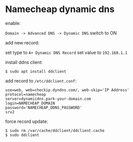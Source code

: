 # Namecheap dynamic dns

enable:

`Domain -> Advanced DNS -> Dynamic DNS` switch to ON

add new record:

set type to `A+ Dynamic DNS Record`
set value to `192.168.1.1`

install ddns client:

	$ sudo apt install ddclient

add record to `/etc/ddclient.conf`:

	use=web, web=checkip.dyndns.com/, web-skip='IP Address'
	protocol=namecheap
	server=dynamicdns.park-your-domain.com
	login=NAMECHEAP_DOMAIN
	password='NAMECHEAP_DDNS_PASSWORD'
	srv2

force record update:

	$ sudo rm /var/cache/ddclient/ddclient.cache
	$ sudo ddclient
